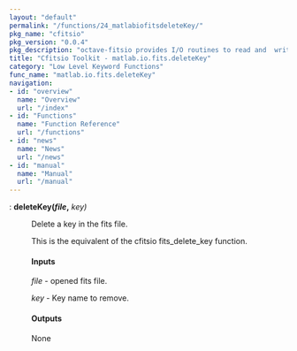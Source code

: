 ```yaml
---
layout: "default"
permalink: "/functions/24_matlabiofitsdeleteKey/"
pkg_name: "cfitsio"
pkg_version: "0.0.4"
pkg_description: "octave-fitsio provides I/O routines to read and  write FITS (Flexible Image Transport System) files."
title: "Cfitsio Toolkit - matlab.io.fits.deleteKey"
category: "Low Level Keyword Functions"
func_name: "matlab.io.fits.deleteKey"
navigation:
- id: "overview"
  name: "Overview"
  url: "/index"
- id: "Functions"
  name: "Function Reference"
  url: "/functions"
- id: "news"
  name: "News"
  url: "/news"
- id: "manual"
  name: "Manual"
  url: "/manual"
---
```

<dl class="def">
<dt id="index-deleteKey_0028file_002c"><span class="category">: </span><span><em></em> <strong>deleteKey(<var>file</var>,</strong> <em><var>key</var>)</em><a href='#index-deleteKey_0028file_002c' class='copiable-anchor'></a></span></dt>
<dd><p>Delete a key in the fits file.
</p>
<p>This is the equivalent of the cfitsio fits_delete_key function.
</p>
<span id="Inputs"></span><h4 class="subsubheading">Inputs</h4>
<p><var>file</var> - opened fits file.
</p>
<p><var>key</var> - Key name to remove.
</p>
<span id="Outputs"></span><h4 class="subsubheading">Outputs</h4>
<p>None
</p>
</dd></dl>